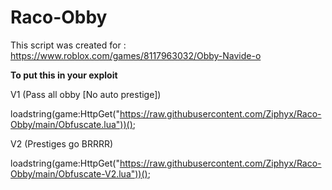 # Raco-Obby
This script was created for : https://www.roblox.com/games/8117963032/Obby-Navide-o

**To put this in your exploit**

V1 (Pass all obby [No auto prestige])

loadstring(game:HttpGet("https://raw.githubusercontent.com/Ziphyx/Raco-Obby/main/Obfuscate.lua"))();

V2 (Prestiges go BRRRR)

loadstring(game:HttpGet("https://raw.githubusercontent.com/Ziphyx/Raco-Obby/main/Obfuscate-V2.lua"))();
